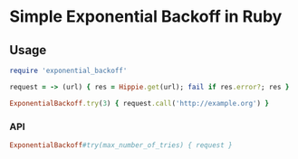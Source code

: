 # Simple Exponential Backoff in Ruby

## Usage

```ruby
require 'exponential_backoff'

request = -> (url) { res = Hippie.get(url); fail if res.error?; res }

ExponentialBackoff.try(3) { request.call('http://example.org') }
```

### API
```ruby
ExponentialBackoff#try(max_number_of_tries) { request }
```

